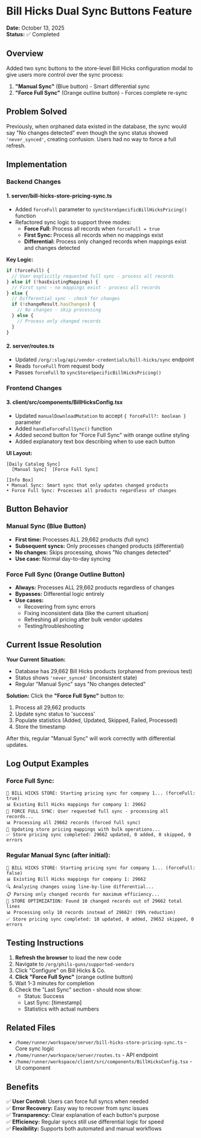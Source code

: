 # Bill Hicks Dual Sync Buttons Feature

**Date:** October 13, 2025  
**Status:** ✅ Completed

## Overview
Added two sync buttons to the store-level Bill Hicks configuration modal to give users more control over the sync process:

1. **"Manual Sync"** (Blue button) - Smart differential sync
2. **"Force Full Sync"** (Orange outline button) - Forces complete re-sync

## Problem Solved
Previously, when orphaned data existed in the database, the sync would say "No changes detected" even though the sync status showed `'never_synced'`, creating confusion. Users had no way to force a full refresh.

## Implementation

### Backend Changes

#### 1. **server/bill-hicks-store-pricing-sync.ts**
- Added `forceFull` parameter to `syncStoreSpecificBillHicksPricing()` function
- Refactored sync logic to support three modes:
  - **Force Full:** Process all records when `forceFull = true`
  - **First Sync:** Process all records when no mappings exist
  - **Differential:** Process only changed records when mappings exist and changes detected

**Key Logic:**
```typescript
if (forceFull) {
  // User explicitly requested full sync - process all records
} else if (!hasExistingMappings) {
  // First sync - no mappings exist - process all records
} else {
  // Differential sync - check for changes
  if (!changeResult.hasChanges) {
    // No changes - skip processing
  } else {
    // Process only changed records
  }
}
```

#### 2. **server/routes.ts**
- Updated `/org/:slug/api/vendor-credentials/bill-hicks/sync` endpoint
- Reads `forceFull` from request body
- Passes `forceFull` to `syncStoreSpecificBillHicksPricing()`

### Frontend Changes

#### 3. **client/src/components/BillHicksConfig.tsx**
- Updated `manualDownloadMutation` to accept `{ forceFull?: boolean }` parameter
- Added `handleForceFullSync()` function
- Added second button for "Force Full Sync" with orange outline styling
- Added explanatory text box describing when to use each button

**UI Layout:**
```
[Daily Catalog Sync]
  [Manual Sync]  [Force Full Sync]

[Info Box]
• Manual Sync: Smart sync that only updates changed products
• Force Full Sync: Processes all products regardless of changes
```

## Button Behavior

### **Manual Sync** (Blue Button)
- **First time:** Processes ALL 29,662 products (full sync)
- **Subsequent syncs:** Only processes changed products (differential)
- **No changes:** Skips processing, shows "No changes detected"
- **Use case:** Normal day-to-day syncing

### **Force Full Sync** (Orange Outline Button)  
- **Always:** Processes ALL 29,662 products regardless of changes
- **Bypasses:** Differential logic entirely
- **Use cases:**
  - Recovering from sync errors
  - Fixing inconsistent data (like the current situation)
  - Refreshing all pricing after bulk vendor updates
  - Testing/troubleshooting

## Current Issue Resolution

**Your Current Situation:**
- Database has 29,662 Bill Hicks products (orphaned from previous test)
- Status shows `'never_synced'` (inconsistent state)
- Regular "Manual Sync" says "No changes detected"

**Solution:**
Click the **"Force Full Sync"** button to:
1. Process all 29,662 products
2. Update sync status to 'success'
3. Populate statistics (Added, Updated, Skipped, Failed, Processed)
4. Store the timestamp

After this, regular "Manual Sync" will work correctly with differential updates.

## Log Output Examples

### Force Full Sync:
```
🔄 BILL HICKS STORE: Starting pricing sync for company 1... (forceFull: true)
📊 Existing Bill Hicks mappings for company 1: 29662
🔄 FORCE FULL SYNC: User requested full sync - processing all records...
📊 Processing all 29662 records (forced full sync)
🔄 Updating store pricing mappings with bulk operations...
✅ Store pricing sync completed: 29662 updated, 0 added, 0 skipped, 0 errors
```

### Regular Manual Sync (after initial):
```
🔄 BILL HICKS STORE: Starting pricing sync for company 1... (forceFull: false)
📊 Existing Bill Hicks mappings for company 1: 29662
🔍 Analyzing changes using line-by-line differential...
📋 Parsing only changed records for maximum efficiency...
🎯 STORE OPTIMIZATION: Found 10 changed records out of 29662 total lines
📊 Processing only 10 records instead of 29662! (99% reduction)
✅ Store pricing sync completed: 10 updated, 0 added, 29652 skipped, 0 errors
```

## Testing Instructions

1. **Refresh the browser** to load the new code
2. Navigate to `/org/phils-guns/supported-vendors`
3. Click "Configure" on Bill Hicks & Co.
4. **Click "Force Full Sync"** (orange outline button)
5. Wait 1-3 minutes for completion
6. Check the "Last Sync" section - should now show:
   - Status: Success
   - Last Sync: [timestamp]
   - Statistics with actual numbers

## Related Files

- `/home/runner/workspace/server/bill-hicks-store-pricing-sync.ts` - Core sync logic
- `/home/runner/workspace/server/routes.ts` - API endpoint
- `/home/runner/workspace/client/src/components/BillHicksConfig.tsx` - UI component

## Benefits

✅ **User Control:** Users can force full syncs when needed  
✅ **Error Recovery:** Easy way to recover from sync issues  
✅ **Transparency:** Clear explanation of each button's purpose  
✅ **Efficiency:** Regular syncs still use differential logic for speed  
✅ **Flexibility:** Supports both automated and manual workflows












